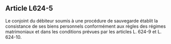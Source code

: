 Article L624-5
----
Le conjoint du débiteur soumis à une procédure de sauvegarde établit la
consistance de ses biens personnels conformément aux règles des régimes
matrimoniaux et dans les conditions prévues par les articles L. 624-9 et L.
624-10.
